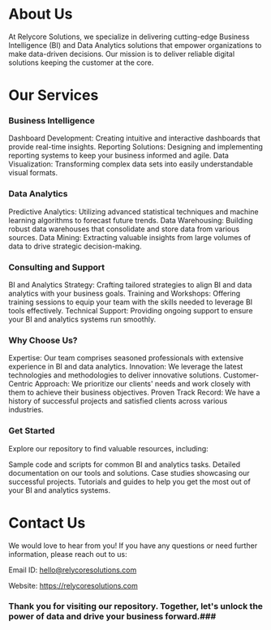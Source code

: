 # About Us

At Relycore Solutions, we specialize in delivering cutting-edge Business Intelligence (BI) and Data Analytics solutions that empower organizations to make data-driven decisions. 
Our mission is to deliver reliable digital solutions keeping the customer at the core.

# Our Services

### Business Intelligence

Dashboard Development: Creating intuitive and interactive dashboards that provide real-time insights.
Reporting Solutions: Designing and implementing reporting systems to keep your business informed and agile.
Data Visualization: Transforming complex data sets into easily understandable visual formats.

### Data Analytics

Predictive Analytics: Utilizing advanced statistical techniques and machine learning algorithms to forecast future trends.
Data Warehousing: Building robust data warehouses that consolidate and store data from various sources.
Data Mining: Extracting valuable insights from large volumes of data to drive strategic decision-making.

### Consulting and Support

BI and Analytics Strategy: Crafting tailored strategies to align BI and data analytics with your business goals.
Training and Workshops: Offering training sessions to equip your team with the skills needed to leverage BI tools effectively.
Technical Support: Providing ongoing support to ensure your BI and analytics systems run smoothly.

### Why Choose Us?

Expertise: Our team comprises seasoned professionals with extensive experience in BI and data analytics.
Innovation: We leverage the latest technologies and methodologies to deliver innovative solutions.
Customer-Centric Approach: We prioritize our clients' needs and work closely with them to achieve their business objectives.
Proven Track Record: We have a history of successful projects and satisfied clients across various industries.

### Get Started
    
Explore our repository to find valuable resources, including:

Sample code and scripts for common BI and analytics tasks.
Detailed documentation on our tools and solutions.
Case studies showcasing our successful projects.
Tutorials and guides to help you get the most out of your BI and analytics systems.

# Contact Us

We would love to hear from you! If you have any questions or need further information, please reach out to us:

Email ID: hello@relycoresolutions.com

Website: https://relycoresolutions.com

### Thank you for visiting our repository. Together, let's unlock the power of data and drive your business forward.###
